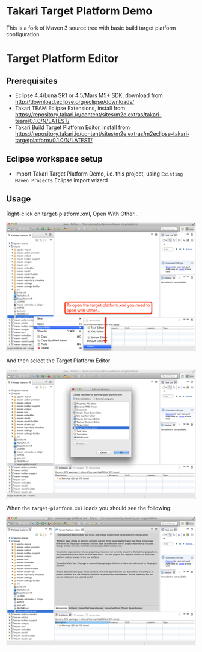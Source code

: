 # Takari Target Platform Demo

This is a fork of Maven 3 source tree with basic build target platform configuration.

# Target Platform Editor

## Prerequisites

* Eclipse 4.4/Luna SR1 or 4.5/Mars M5+ SDK, download from http://download.eclipse.org/eclipse/downloads/
* Takari TEAM Eclipse Extensions, install from https://repository.takari.io/content/sites/m2e.extras/takari-team/0.1.0/N/LATEST/
* Takari Build Target Platform Editor, install from https://repository.takari.io/content/sites/m2e.extras/m2eclipse-takari-targetplatform/0.1.0/N/LATEST/

## Eclipse workspace setup

* Import Takari Target Platform Demo, i.e. this project, using `Existing Maven Projects` Eclipse import wizard

## Usage

Right-click on target-platform.xml, Open With Other...

![tp-step-0](tp-step-0.png) 

And then select the Target Platform Editor

![tp-step-1](tp-step-1.png) 

When the `target-platform.xml` loads you should see the following:

![tp-step-2](tp-step-2.png) 